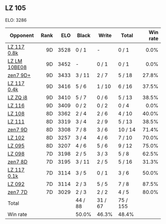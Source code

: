 ## LZ 105 ##

ELO: 3286

Opponent | Rank | ELO | Black | Write | Total | Win rate
---------|-----:|----:|-------|-------|-------|-------:
[LZ 117 0.8k](LZ%20117%200.8k.md) | 9D | 3528 | 0 / 1 | - | 0 / 1 | 0.0%
[LZ LM 10BE08](LZ%20LM%2010BE08.md) | 9D | 3452 | - | 0 / 1 | 0 / 1 | 0.0%
[zen7 9D+](zen7%209D+.md) | 9D | 3433 | 3 / 11 | 2 / 7 | 5 / 18 | 27.8%
[LZ 117 0.4k](LZ%20117%200.4k.md) | 9D | 3416 | 5 / 6 | 1 / 10 | 6 / 16 | 37.5%
[LZ ZQ i8](LZ%20ZQ%20i8.md) | 9D | 3410 | 5 / 7 | 0 / 6 | 5 / 13 | 38.5%
[LZ 116](LZ%20116.md) | 9D | 3409 | 0 / 2 | 0 / 2 | 0 / 4 | 0.0%
[LZ 108](LZ%20108.md) | 8D | 3362 | 2 / 4 | 2 / 6 | 4 / 10 | 40.0%
[LZ 111](LZ%20111.md) | 8D | 3319 | 3 / 4 | 2 / 9 | 5 / 13 | 38.5%
[zen7 9D](zen7%209D.md) | 8D | 3308 | 7 / 8 | 3 / 6 | 10 / 14 | 71.4%
[LZ 102](LZ%20102.md) | 8D | 3257 | 3 / 4 | 4 / 6 | 7 / 10 | 70.0%
[LZ 095](LZ%20095.md) | 8D | 3207 | 4 / 6 | 5 / 6 | 9 / 12 | 75.0%
[LZ 098](LZ%20098.md) | 7D | 3198 | 2 / 5 | 3 / 3 | 5 / 8 | 62.5%
[zen7 8D](zen7%208D.md) | 7D | 3195 | 3 / 11 | 2 / 5 | 5 / 16 | 31.3%
[LZ 117 0.1k](LZ%20117%200.1k.md) | 7D | 3114 | 3 / 5 | 0 / 1 | 3 / 6 | 50.0%
[LZ 092](LZ%20092.md) | 7D | 3114 | 2 / 3 | 5 / 5 | 7 / 8 | 87.5%
[zen7 7D](zen7%207D.md) | 7D | 3029 | 2 / 3 | 2 / 2 | 4 / 5 | 80.0%
Total | | | 44 / 88 | 31 / 67 | 75 / 155 | 
Win rate| | | 50.0% | 46.3% | 48.4% | 
